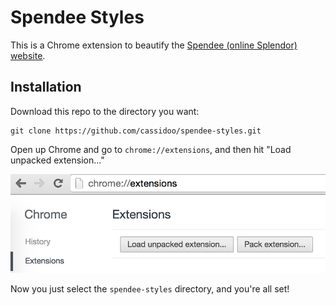 Spendee Styles
===============

This is a Chrome extension to beautify the [Spendee (online Splendor) website](http://splendor.wwwbgs.com/).

## Installation

Download this repo to the directory you want:

```
git clone https://github.com/cassidoo/spendee-styles.git
```

Open up Chrome and go to `chrome://extensions`, and then hit "Load unpacked extension..."

![img](extensions.png)

Now you just select the `spendee-styles` directory, and you're all set!
